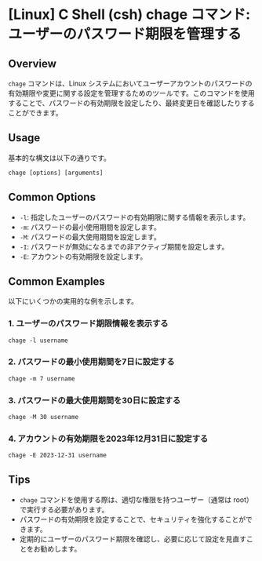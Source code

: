 # [Linux] C Shell (csh) chage コマンド: ユーザーのパスワード期限を管理する

## Overview
`chage` コマンドは、Linux システムにおいてユーザーアカウントのパスワードの有効期限や変更に関する設定を管理するためのツールです。このコマンドを使用することで、パスワードの有効期限を設定したり、最終変更日を確認したりすることができます。

## Usage
基本的な構文は以下の通りです。

```csh
chage [options] [arguments]
```

## Common Options
- `-l`: 指定したユーザーのパスワードの有効期限に関する情報を表示します。
- `-m`: パスワードの最小使用期間を設定します。
- `-M`: パスワードの最大使用期間を設定します。
- `-I`: パスワードが無効になるまでの非アクティブ期間を設定します。
- `-E`: アカウントの有効期限を設定します。

## Common Examples
以下にいくつかの実用的な例を示します。

### 1. ユーザーのパスワード期限情報を表示する
```csh
chage -l username
```

### 2. パスワードの最小使用期間を7日に設定する
```csh
chage -m 7 username
```

### 3. パスワードの最大使用期間を30日に設定する
```csh
chage -M 30 username
```

### 4. アカウントの有効期限を2023年12月31日に設定する
```csh
chage -E 2023-12-31 username
```

## Tips
- `chage` コマンドを使用する際は、適切な権限を持つユーザー（通常は root）で実行する必要があります。
- パスワードの有効期限を設定することで、セキュリティを強化することができます。
- 定期的にユーザーのパスワード期限を確認し、必要に応じて設定を見直すことをお勧めします。